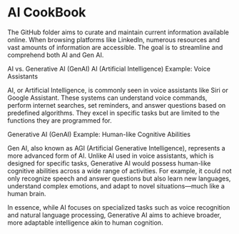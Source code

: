 # AI CookBook

The GitHub folder aims to curate and maintain current information available online. When browsing platforms like LinkedIn, numerous resources and vast amounts of information are accessible. The goal is to streamline and comprehend both AI and Gen AI.




AI vs. Generative AI (GenAI)
AI (Artificial Intelligence)
Example: Voice Assistants

AI, or Artificial Intelligence, is commonly seen in voice assistants like Siri or Google Assistant. These systems can understand voice commands, perform internet searches, set reminders, and answer questions based on predefined algorithms. They excel in specific tasks but are limited to the functions they are programmed for.

Generative AI (GenAI)
Example: Human-like Cognitive Abilities

Gen AI, also known as AGI (Artificial Generative Intelligence), represents a more advanced form of AI. Unlike AI used in voice assistants, which is designed for specific tasks, Generative AI would possess human-like cognitive abilities across a wide range of activities. For example, it could not only recognize speech and answer questions but also learn new languages, understand complex emotions, and adapt to novel situations—much like a human brain.

In essence, while AI focuses on specialized tasks such as voice recognition and natural language processing, Generative AI aims to achieve broader, more adaptable intelligence akin to human cognition.
